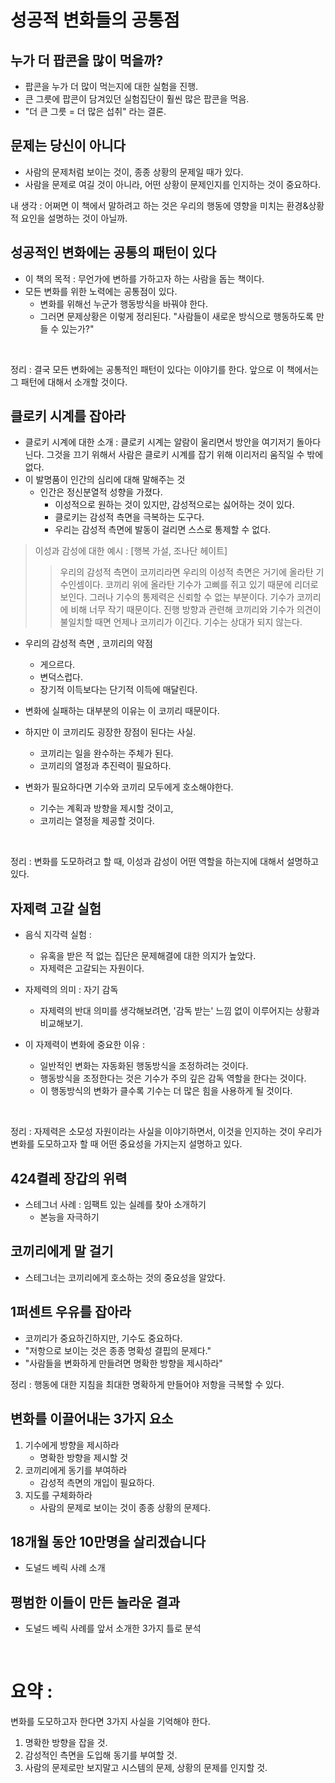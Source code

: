 # 성공적 변화들의 공통점

## 누가 더 팝콘을 많이 먹을까?

- 팝콘을 누가 더 많이 먹는지에 대한 실험을 진행.
- 큰 그릇에 팝콘이 담겨있던 실험집단이 훨씬 많은 팝콘을 먹음.
- "더 큰 그릇 = 더 많은 섭취" 라는 결론.

## 문제는 당신이 아니다

- 사람의 문제처럼 보이는 것이, 종종 상황의 문제일 때가 있다.
- 사람을 문제로 여길 것이 아니라, 어떤 상황이 문제인지를 인지하는 것이 중요하다.

내 생각 : 어쩌면 이 책에서 말하려고 하는 것은 우리의 행동에 영향을 미치는 환경&상황적 요인을 설명하는 것이 아닐까.

## 성공적인 변화에는 공통의 패턴이 있다

- 이 책의 목적 : 무언가에 변하를 가하고자 하는 사람을 돕는 책이다.
- 모든 변화를 위한 노력에는 공통점이 있다.
  - 변화를 위해선 누군가 행동방식을 바꿔야 한다.
  - 그러면 문제상황은 이렇게 정리된다. "사람들이 새로운 방식으로 행동하도록 만들 수 있는가?"

<br>

정리 : 결국 모든 변화에는 공통적인 패턴이 있다는 이야기를 한다. 앞으로 이 책에서는 그 패턴에 대해서 소개할 것이다.

## 클로키 시계를 잡아라

- 클로키 시계에 대한 소개 : 클로키 시계는 알람이 울리면서 방안을 여기저기 돌아다닌다. 그것을 끄기 위해서 사람은 클로키 시계를 잡기 위해 이리저리 움직일 수 밖에 없다.
- 이 발명품이 인간의 심리에 대해 말해주는 것
  - 인간은 정신분열적 성향을 가졌다.
    - 이성적으로 원하는 것이 있지만, 감성적으로는 싫어하는 것이 있다.
    - 클로키는 감성적 측면을 극복하는 도구다.
    - 우리는 감성적 측면에 발동이 걸리면 스스로 통제할 수 없다.

> 이성과 감성에 대한 예시 : [행복 가설, 조나단 헤이트]
>
> > 우리의 감성적 측면이 코끼리라면 우리의 이성적 측면은 거기에 올라탄 기수인셈이다. 코끼리 위에 올라탄 기수가 고삐를 쥐고 있기 때문에 리더로 보인다. 그러나 기수의 통제력은 신뢰할 수 없는 부분이다. 기수가 코끼리에 비해 너무 작기 때문이다. 진행 방향과 관련해 코끼리와 기수가 의견이 불일치할 때면 언제나 코끼리가 이긴다. 기수는 상대가 되지 않는다.

- 우리의 감성적 측면 , 코끼리의 약점
  - 게으르다.
  - 변덕스럽다.
  - 장기적 이득보다는 단기적 이득에 매달린다.
- 변화에 실패하는 대부분의 이유는 이 코끼리 때문이다.
- 하지만 이 코끼리도 굉장한 장점이 된다는 사실.

  - 코끼리는 일을 완수하는 주체가 된다.
  - 코끼리의 열정과 추진력이 필요하다.

- 변화가 필요하다면 기수와 코끼리 모두에게 호소해야한다.
  - 기수는 계획과 방향을 제시할 것이고,
  - 코끼리는 열정을 제공할 것이다.

<br>

정리 : 변화를 도모하려고 할 때, 이성과 감성이 어떤 역할을 하는지에 대해서 설명하고 있다.

## 자제력 고갈 실험

- 음식 지각력 실험 :

  - 유혹을 받은 적 없는 집단은 문제해결에 대한 의지가 높았다.
  - 자제력은 고갈되는 자원이다.

- 자제력의 의미 : 자기 감독

  - 자제력의 반대 의미를 생각해보려면, '감독 받는' 느낌 없이 이루어지는 상황과 비교해보기.

- 이 자제력이 변화에 중요한 이유 :
  - 일반적인 변화는 자동화된 행동방식을 조정하려는 것이다.
  - 행동방식을 조정한다는 것은 기수가 주의 깊은 감독 역할을 한다는 것이다.
  - 이 행동방식의 변화가 클수록 기수는 더 많은 힘을 사용하게 될 것이다.

<br>

정리 : 자제력은 소모성 자원이라는 사실을 이야기하면서, 이것을 인지하는 것이 우리가 변화를 도모하고자 할 때 어떤 중요성을 가지는지 설명하고 있다.

## 424켤레 장갑의 위력

- 스테그너 사례 : 임팩트 있는 실례를 찾아 소개하기
  - 본능을 자극하기

## 코끼리에게 말 걸기

- 스테그너는 코끼리에게 호소하는 것의 중요성을 알았다.

## 1퍼센트 우유를 잡아라

- 코끼리가 중요하긴하지만, 기수도 중요하다.
- "저항으로 보이는 것은 종종 명확성 결핍의 문제다."
- "사람들을 변화하게 만들려면 명확한 방향을 제시하라"

정리 : 행동에 대한 지침을 최대한 명확하게 만들어야 저항을 극복할 수 있다.

## 변화를 이끌어내는 3가지 요소

1. 기수에게 방향을 제시하라
   - 명확한 방향을 제시할 것
2. 코끼리에게 동기를 부여하라
   - 감성적 측면의 개입이 필요하다.
3. 지도를 구체화하라
   - 사람의 문제로 보이는 것이 종종 상황의 문제다.

## 18개월 동안 10만명을 살리겠습니다

- 도널드 베릭 사례 소개

## 평범한 이들이 만든 놀라운 결과

- 도널드 베릭 사례를 앞서 소개한 3가지 틀로 분석

<br>

# 요약 :

변화를 도모하고자 한다면 3가지 사실을 기억해야 한다.

1. 명확한 방향을 잡을 것.
2. 감성적인 측면을 도입해 동기를 부여할 것.
3. 사람의 문제로만 보지말고 시스템의 문제, 상황의 문제를 인지할 것.
